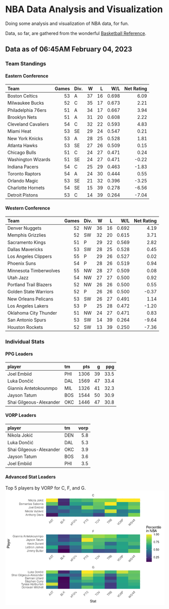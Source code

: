 # NBA Data Analysis and Visualization

Doing some analysis and visualization of NBA data, for fun.

Data, so far, are gathered from the wonderful [Basketball
Reference](https://www.basketball-reference.com/).

## Data as of 06:45AM February 04, 2023

### Team Standings

#### Eastern Conference

| Team                | Games | Div. |   W |   L |   W/L | Net Rating |
|:--------------------|------:|:-----|----:|----:|------:|-----------:|
| Boston Celtics      |    53 | A    |  37 |  16 | 0.698 |       6.09 |
| Milwaukee Bucks     |    52 | C    |  35 |  17 | 0.673 |       2.21 |
| Philadelphia 76ers  |    51 | A    |  34 |  17 | 0.667 |       3.94 |
| Brooklyn Nets       |    51 | A    |  31 |  20 | 0.608 |       2.22 |
| Cleveland Cavaliers |    54 | C    |  32 |  22 | 0.593 |       4.83 |
| Miami Heat          |    53 | SE   |  29 |  24 | 0.547 |       0.21 |
| New York Knicks     |    53 | A    |  28 |  25 | 0.528 |       1.81 |
| Atlanta Hawks       |    53 | SE   |  27 |  26 | 0.509 |       0.15 |
| Chicago Bulls       |    51 | C    |  24 |  27 | 0.471 |       0.24 |
| Washington Wizards  |    51 | SE   |  24 |  27 | 0.471 |      -0.22 |
| Indiana Pacers      |    54 | C    |  25 |  29 | 0.463 |      -1.83 |
| Toronto Raptors     |    54 | A    |  24 |  30 | 0.444 |       0.55 |
| Orlando Magic       |    53 | SE   |  21 |  32 | 0.396 |      -3.25 |
| Charlotte Hornets   |    54 | SE   |  15 |  39 | 0.278 |      -6.56 |
| Detroit Pistons     |    53 | C    |  14 |  39 | 0.264 |      -7.04 |

#### Western Conference

| Team                   | Games | Div. |   W |   L |   W/L | Net Rating |
|:-----------------------|------:|:-----|----:|----:|------:|-----------:|
| Denver Nuggets         |    52 | NW   |  36 |  16 | 0.692 |       4.19 |
| Memphis Grizzlies      |    52 | SW   |  32 |  20 | 0.615 |       3.71 |
| Sacramento Kings       |    51 | P    |  29 |  22 | 0.569 |       2.82 |
| Dallas Mavericks       |    53 | SW   |  28 |  25 | 0.528 |       0.45 |
| Los Angeles Clippers   |    55 | P    |  29 |  26 | 0.527 |       0.02 |
| Phoenix Suns           |    54 | P    |  28 |  26 | 0.519 |       0.94 |
| Minnesota Timberwolves |    55 | NW   |  28 |  27 | 0.509 |       0.08 |
| Utah Jazz              |    54 | NW   |  27 |  27 | 0.500 |       0.92 |
| Portland Trail Blazers |    52 | NW   |  26 |  26 | 0.500 |       0.55 |
| Golden State Warriors  |    52 | P    |  26 |  26 | 0.500 |      -0.37 |
| New Orleans Pelicans   |    53 | SW   |  26 |  27 | 0.491 |       1.14 |
| Los Angeles Lakers     |    53 | P    |  25 |  28 | 0.472 |      -1.20 |
| Oklahoma City Thunder  |    51 | NW   |  24 |  27 | 0.471 |       0.83 |
| San Antonio Spurs      |    53 | SW   |  14 |  39 | 0.264 |      -9.64 |
| Houston Rockets        |    52 | SW   |  13 |  39 | 0.250 |      -7.36 |

### Individual Stats

#### PPG Leaders

| player                  | tm  |  pts |   g |  ppg |
|:------------------------|:----|-----:|----:|-----:|
| Joel Embiid             | PHI | 1306 |  39 | 33.5 |
| Luka Dončić             | DAL | 1569 |  47 | 33.4 |
| Giannis Antetokounmpo   | MIL | 1326 |  41 | 32.3 |
| Jayson Tatum            | BOS | 1544 |  50 | 30.9 |
| Shai Gilgeous-Alexander | OKC | 1446 |  47 | 30.8 |

#### VORP Leaders

| player                  | tm  | vorp |
|:------------------------|:----|-----:|
| Nikola Jokić            | DEN |  5.8 |
| Luka Dončić             | DAL |  5.3 |
| Shai Gilgeous-Alexander | OKC |  3.9 |
| Jayson Tatum            | BOS |  3.6 |
| Joel Embiid             | PHI |  3.5 |

#### Advanced Stat Leaders

Top 5 players by VORP for C, F, and G.
![](README_files/figure-gfm/README-unnamed-chunk-7-1.png)<!-- -->

